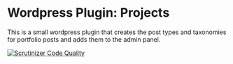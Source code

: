 # Wordpress Plugin: Projects
This is a small wordpress plugin that creates the post types and taxonomies for portfolio posts and adds them to the admin panel.

[![Scrutinizer Code Quality](https://scrutinizer-ci.com/g/jurgenromeijn/wordpress-plugin-projects/badges/quality-score.png?b=master)](https://scrutinizer-ci.com/g/jurgenromeijn/wordpress-plugin-projects/?branch=master)
